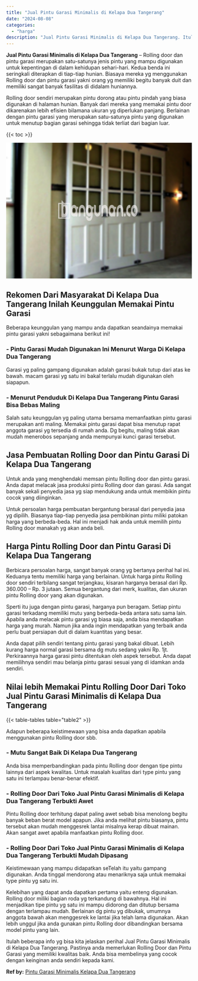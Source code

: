 ```yaml
---
title: "Jual Pintu Garasi Minimalis di Kelapa Dua Tangerang"
date: "2024-08-08"
categories: 
  - "harga"
description: "Jual Pintu Garasi Minimalis di Kelapa Dua Tangerang. Itulah beberapa info yg bisa kita jelaskan perihal Jual Pintu Garasi Minimalis di Kelapa Dua Tangerang...."
---
```


**Jual Pintu Garasi Minimalis di Kelapa Dua Tangerang** – Rolling door dan pintu garasi merupakan satu-satunya jenis pintu yang mampu digunakan untuk kepentingan di dalam kehidupan sehari-hari. Kedua benda ini seringkali diterapkan di tiap-tiap hunian. Biasaya mereka yg menggunakan Rolling door dan pintu garasi yakni orang yg memiliki begitu banyak duit dan memiliki sangat banyak fasilitas di didalam huniannya.

Rolling door sendiri merupakan pintu dorong atau pintu pindah yang biasa digunakan di halaman hunian. Banyak dari mereka yang memakai pintu door dikarenakan lebih efisien bilamana ukuran yg diperlukan panjang. Berlainan dengan pintu garasi yang merupakan satu-satunya pintu yang digunakan untuk menutup bagian garasi sehingga tidak terliat dari bagian luar.

{{< toc >}}

![Jual Pintu Garasi Minimalis di Kelapa Dua Tangerang](/images/pintu-garasi-66.png)

## Rekomen Dari Masyarakat Di Kelapa Dua Tangerang Inilah Keunggulan Memakai Pintu Garasi

Beberapa keunggulan yang mampu anda dapatkan seandainya memakai pintu garasi yakni sebagaimana berikut ini!

### \- Pintu Garasi Mudah Digunakan Ini Menurut Warga Di Kelapa Dua Tangerang

Garasi yg paling gampang digunakan adalah garasi bukak tutup dari atas ke bawah. macam garasi yg satu ini bakal terlalu mudah digunakan oleh siapapun.

### \- Menurut Penduduk Di Kelapa Dua Tangerang Pintu Garasi Bisa Bebas Maling

Salah satu keunggulan yg paling utama bersama memanfaatkan pintu garasi merupakan anti maling. Memakai pintu garasi dapat bisa menutup rapat anggota garasi yg tersedia di rumah anda. Dg begitu, maling tidak akan mudah menerobos sepanjang anda mempunyai kunci garasi tersebut.

## Jasa Pembuatan Rolling Door dan Pintu Garasi Di Kelapa Dua Tangerang

Untuk anda yang menghendaki memsan pintu Rolling door dan pintu garasi. Anda dapat melacak jasa produksi pintu Rolling door dan garasi. Ada sangat banyak sekali penyedia jasa yg siap mendukung anda untuk membikin pintu cocok yang diinginkan.

Untuk persoalan harga pembuatan bergantung berasal dari penyedia jasa yg dipilih. Biasanya tiap-tiap penyedia jasa pembikinan pintu miliki patokan harga yang berbeda-beda. Hal ini menjadi hak anda untuk memilih pintu Rolling door manakah yg akan anda beli.

## Harga Pintu Rolling Door dan Pintu Garasi Di Kelapa Dua Tangerang

Berbicara persoalan harga, sangat banyak orang yg bertanya perihal hal ini. Keduanya tentu memiliki harga yang berlainan. Untuk harga pintu Rolling door sendiri terbilang sangat terjangkau, kisaran harganya berasal dari Rp. 360.000 – Rp. 3 jutaan. Semua bergantung dari merk, kualitas, dan ukuran pintu Rolling door yang akan digunakan.

Sperti itu juga dengan pintu garasi, harganya pun beragam. Setiap pintu garasi terkadang memiliki mutu yang berbeda-beda antara satu sama lain. Apabila anda melacak pintu garasi yg biasa saja, anda bisa mendapatkan harga yang murah. Namun jika anda ingin mendapatkan yang terbaik anda perlu buat persiapan duit di dalam kuantitas yang besar.

Anda dapat pilih sendiri tentang pintu garasi yang bakal dibuat. Lebih kurang harga normal garasi bersama dg mutu sedang yakni Rp. 1jt. Perkiraannya harga garasi pintu ditentukan oleh aspek tersebut. Anda dapat memilihnya sendiri mau belanja pintu garasi sesuai yang di idamkan anda sendiri.

## Nilai lebih Memakai Pintu Rolling Door Dari Toko Jual Pintu Garasi Minimalis di Kelapa Dua Tangerang

{{< table-tables table="table2" >}}

Adapun beberapa keistimewaan yang bisa anda dapatkan apabila menggunakan pintu Rolling door sbb.

### \- Mutu Sangat Baik Di Kelapa Dua Tangerang

Anda bisa memperbandingkan pada pintu Rolling door dengan tipe pintu lainnya dari aspek kwalitas. Untuk masalah kualitas dari type pintu yang satu ini terlampau benar-benar efektif.

### \- Rolling Door Dari Toko Jual Pintu Garasi Minimalis di Kelapa Dua Tangerang Terbukti Awet

Pintu Rolling door terhitung dapat paling awet sebab bisa menolong begitu banyak beban berat model apapun. Jika anda melihat pintu biasanya, pintu tersebut akan mudah menggesrek lantai misalnya kerap dibuat mainan. Akan sangat awet apabila manfaatkan pintu Rolling door.

### \- Rolling Door Dari Toko Jual Pintu Garasi Minimalis di Kelapa Dua Tangerang Terbukti Mudah Dipasang

Keistimewaan yang mampu didapatkan seTelah itu yaitu gampang digunakan. Anda tinggal mendorong atau menariknya saja untuk memakai type pintu yg satu ini.

Kelebihan yang dapat anda dapatkan pertama yaitu enteng digunakan. Rolling door miliki bagian roda yg terkandung di bawahnya. Hal ini menjadikan tipe pintu yg satu ini mampu didorong dan ditutup bersama dengan terlampau mudah. Berlainan dg pintu yg dibukak, umumnya anggota bawah akan menggesrek ke lantai jika telah lama digunakan. Akan lebih unggul jika anda gunakan pintu Rolling door dibandingkan bersama model pintu yang lain.

Itulah beberapa info yg bisa kita jelaskan perihal Jual Pintu Garasi Minimalis di Kelapa Dua Tangerang. Pastinya anda memerlukan Rolling Door dan Pintu Garasi yang memiliki kwalitas baik. Anda bisa membelinya yang cocok dengan keinginan anda sendiri kepada kami.

**Ref by:** [Pintu Garasi Minimalis Kelapa Dua Tangerang](https://id.wikipedia.org/wiki/Pintu)

